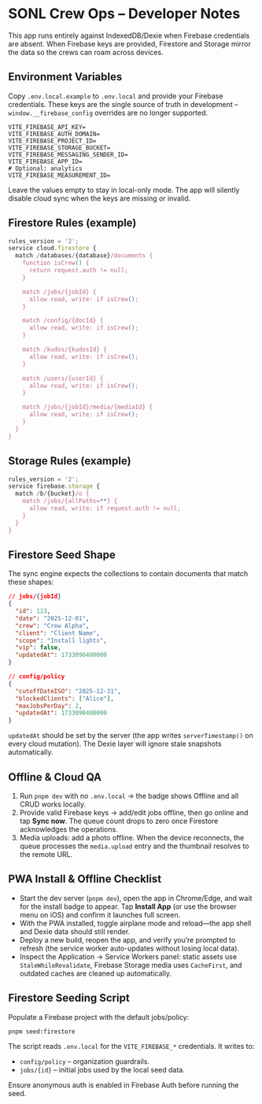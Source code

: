 # SONL Crew Ops – Developer Notes

This app runs entirely against IndexedDB/Dexie when Firebase credentials are absent. When Firebase keys are provided, Firestore and Storage mirror the data so the crews can roam across devices.

## Environment Variables

Copy `.env.local.example` to `.env.local` and provide your Firebase credentials. These keys are the single source of truth in development – `window.__firebase_config` overrides are no longer supported.

```
VITE_FIREBASE_API_KEY=
VITE_FIREBASE_AUTH_DOMAIN=
VITE_FIREBASE_PROJECT_ID=
VITE_FIREBASE_STORAGE_BUCKET=
VITE_FIREBASE_MESSAGING_SENDER_ID=
VITE_FIREBASE_APP_ID=
# Optional: analytics
VITE_FIREBASE_MEASUREMENT_ID=
```

Leave the values empty to stay in local-only mode. The app will silently disable cloud sync when the keys are missing or invalid.

## Firestore Rules (example)

```js
rules_version = '2';
service cloud.firestore {
  match /databases/{database}/documents {
    function isCrew() {
      return request.auth != null;
    }

    match /jobs/{jobId} {
      allow read, write: if isCrew();
    }

    match /config/{docId} {
      allow read, write: if isCrew();
    }

    match /kudos/{kudosId} {
      allow read, write: if isCrew();
    }

    match /users/{userId} {
      allow read, write: if isCrew();
    }

    match /jobs/{jobId}/media/{mediaId} {
      allow read, write: if isCrew();
    }
  }
}
```

## Storage Rules (example)

```js
rules_version = '2';
service firebase.storage {
  match /b/{bucket}/o {
    match /jobs/{allPaths=**} {
      allow read, write: if request.auth != null;
    }
  }
}
```

## Firestore Seed Shape

The sync engine expects the collections to contain documents that match these shapes:

```json
// jobs/{jobId}
{
  "id": 123,
  "date": "2025-12-01",
  "crew": "Crew Alpha",
  "client": "Client Name",
  "scope": "Install lights",
  "vip": false,
  "updatedAt": 1733090400000
}

// config/policy
{
  "cutoffDateISO": "2025-12-31",
  "blockedClients": ["Alice"],
  "maxJobsPerDay": 2,
  "updatedAt": 1733090400000
}
```

`updatedAt` should be set by the server (the app writes `serverTimestamp()` on every cloud mutation). The Dexie layer will ignore stale snapshots automatically.

## Offline & Cloud QA

1. Run `pnpm dev` with no `.env.local` → the badge shows Offline and all CRUD works locally.
2. Provide valid Firebase keys → add/edit jobs offline, then go online and tap **Sync now**. The queue count drops to zero once Firestore acknowledges the operations.
3. Media uploads: add a photo offline. When the device reconnects, the queue processes the `media.upload` entry and the thumbnail resolves to the remote URL.

## PWA Install & Offline Checklist

- Start the dev server (`pnpm dev`), open the app in Chrome/Edge, and wait for the install badge to appear. Tap **Install App** (or use the browser menu on iOS) and confirm it launches full screen.
- With the PWA installed, toggle airplane mode and reload—the app shell and Dexie data should still render.
- Deploy a new build, reopen the app, and verify you’re prompted to refresh (the service worker auto-updates without losing local data).
- Inspect the Application → Service Workers panel: static assets use `StaleWhileRevalidate`, Firebase Storage media uses `CacheFirst`, and outdated caches are cleaned up automatically.

## Firestore Seeding Script

Populate a Firebase project with the default jobs/policy:

```
pnpm seed:firestore
```

The script reads `.env.local` for the `VITE_FIREBASE_*` credentials. It writes to:

- `config/policy` – organization guardrails.
- `jobs/{id}` – initial jobs used by the local seed data.

Ensure anonymous auth is enabled in Firebase Auth before running the seed.

